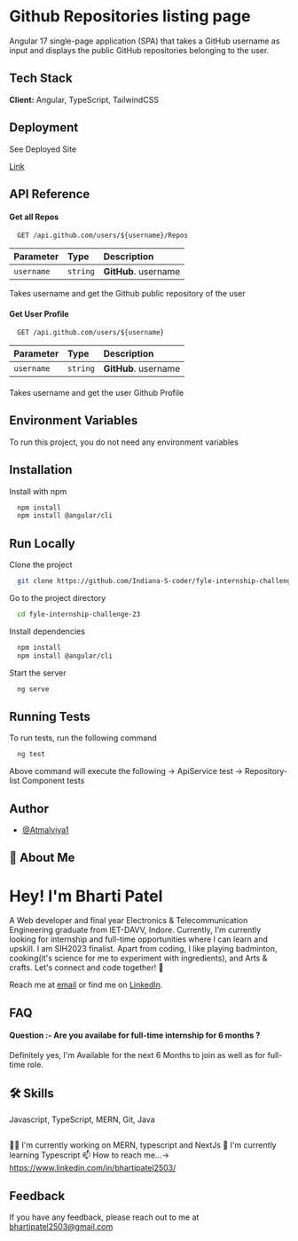 
# Github Repositories listing page

Angular 17 single-page application (SPA) that takes a GitHub username as input and displays the public GitHub repositories belonging to the user.


## Tech Stack

**Client:** Angular, TypeScript, TailwindCSS


## Deployment

See Deployed Site

  [Link]()

## API Reference

#### Get all Repos

```
  GET /api.github.com/users/${username}/Repos
```
| Parameter | Type     | Description                |
| :-------- | :------- | :------------------------- |
| `username` | `string` | **GitHub**. username |

Takes username and get the Github public repository of the user

#### Get User Profile

```
  GET /api.github.com/users/${username}

```
| Parameter | Type     | Description                       |
| :-------- | :------- | :-------------------------------- |
| `username`      | `string` | **GitHub**. username |

#### 
Takes username and get the user Github Profile


## Environment Variables

To run this project, you do not need any environment variables



## Installation

Install  with npm

```bash
  npm install 
  npm install @angular/cli
```
    
## Run Locally

Clone the project

```bash
  git clone https://github.com/Indiana-S-coder/fyle-internship-challenge-23.git
```

Go to the project directory

```bash
  cd fyle-internship-challenge-23
```

Install dependencies

```bash
  npm install
  npm install @angular/cli
```

Start the server

```bash
  ng serve
```


## Running Tests

To run tests, run the following command

```bash
  ng test
```
Above command will execute the following
  -> ApiService test
  -> Repository-list Component tests


## Author
- [@Atmalviya1](https://github.com/Indiana-S-coder)



## 🚀 About Me

# Hey! I'm Bharti Patel 
A Web developer and final year Electronics & Telecommunication Engineering graduate from IET-DAVV, Indore. Currently, I'm currently looking for internship and full-time opportunities where I can learn and upskill. I am SIH2023 finalist. Apart from coding, I like playing badminton, cooking(it's science for me to experiment with ingredients), and Arts & crafts. Let's connect and code together! 🚀

Reach me at [email](mailto:bhartipatel2503@gmail.com) or find me on [LinkedIn](https://www.linkedin.com/in/bhartipatel2503/).


## FAQ

#### Question :-  Are you availabe for full-time internship for 6 months ?
Definitely yes, I'm Available for the next 6 Months to join as well as for full-time role.


## 🛠 Skills
Javascript, TypeScript, MERN, Git, Java

## 
👩‍💻 I'm currently working on MERN, typescript and NextJs
🧠 I'm currently learning Typescript
📫 How to reach me...-> https://www.linkedin.com/in/bhartipatel2503/


## Feedback

If you have any feedback, please reach out to me at bhartipatel2503@gmail.com
